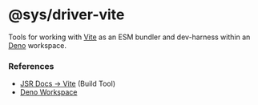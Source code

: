 # @sys/driver-vite

Tools for working with [Vite](https://vitejs.dev/) as an ESM bundler and
dev-harness within an [Deno](https://docs.deno.com/) workspace.

### References

- [JSR Docs → Vite](https://jsr.io/docs/with/vite) (Build Tool)
- [Deno Workspace](https://docs.deno.com/runtime/fundamentals/workspaces/)
